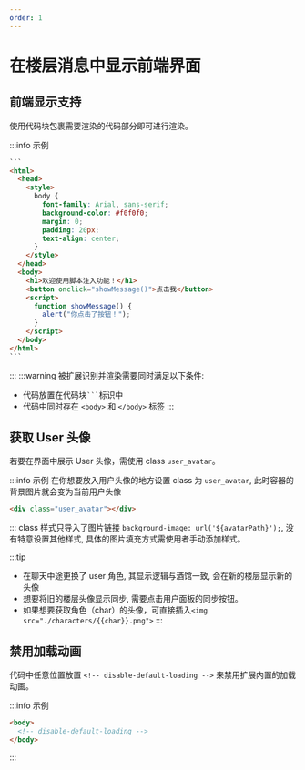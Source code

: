 ```yaml
---
order: 1
---
```


# 在楼层消息中显示前端界面

## 前端显示支持

使用代码块包裹需要渲染的代码部分即可进行渲染。

:::info 示例

````html
```
<html>
  <head>
    <style>
      body {
        font-family: Arial, sans-serif;
        background-color: #f0f0f0;
        margin: 0;
        padding: 20px;
        text-align: center;
      }
    </style>
  </head>
  <body> 
    <h1>欢迎使用脚本注入功能！</h1>
    <button onclick="showMessage()">点击我</button>    
    <script>
      function showMessage() {
        alert("你点击了按钮！");
      }
    </script>
  </body>
</html>
```
````

:::
:::warning
被扩展识别并渲染需要同时满足以下条件:

- 代码放置在代码块` ``` `标识中
- 代码中同时存在 `<body>` 和 `</body>` 标签
  :::

## 获取 User 头像

若要在界面中展示 User 头像，需使用 class `user_avatar`。

:::info 示例
在你想要放入用户头像的地方设置 class 为 `user_avatar`, 此时容器的背景图片就会变为当前用户头像

```html
<div class="user_avatar"></div>
```

:::
class 样式只导入了图片链接 `background-image: url('${avatarPath}');`, 没有特意设置其他样式, 具体的图片填充方式需使用者手动添加样式。

:::tip
- 在聊天中途更换了 user 角色, 其显示逻辑与酒馆一致, 会在新的楼层显示新的头像
- 想要将旧的楼层头像显示同步, 需要点击用户面板的同步按钮。
- 如果想要获取角色（char）的头像，可直接插入`<img src="./characters/{{char}}.png">`
:::

## 禁用加载动画

代码中任意位置放置 `<!-- disable-default-loading -->` 来禁用扩展内置的加载动画。

:::info 示例
```html
<body>
  <!-- disable-default-loading -->
</body>
```
:::

